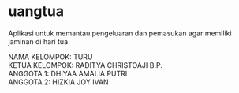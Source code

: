 # uangtua
Aplikasi untuk memantau pengeluaran dan pemasukan agar memiliki jaminan di hari tua

NAMA  KELOMPOK: TURU
<br>KETUA KELOMPOK: RADITYA CHRISTOAJI B.P.
<br>ANGGOTA 1: DHIYAA AMALIA PUTRI
<br>ANGGOTA 2: HIZKIA JOY IVAN
